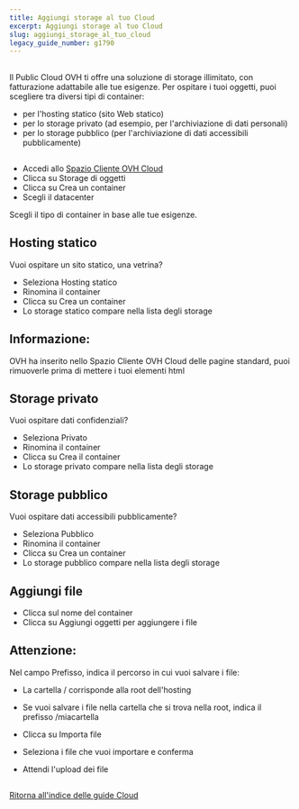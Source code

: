 ```yaml
---
title: Aggiungi storage al tuo Cloud
excerpt: Aggiungi storage al tuo Cloud
slug: aggiungi_storage_al_tuo_cloud
legacy_guide_number: g1790
---
```



## 
Il Public Cloud OVH ti offre una soluzione di storage illimitato, con fatturazione adattabile alle tue esigenze.
Per ospitare i tuoi oggetti, puoi scegliere tra diversi tipi di container:

- per l'hosting statico (sito Web statico)
- per lo storage privato (ad esempio, per l'archiviazione di dati personali)
- per lo storage pubblico (per l'archiviazione di dati accessibili pubblicamente)




## 

- Accedi allo [Spazio Cliente OVH Cloud](https://www.ovh.com/manager/cloud)
- Clicca su Storage di oggetti
- Clicca su Crea un container
- Scegli il datacenter


Scegli il tipo di container in base alle tue esigenze.


## Hosting statico
Vuoi ospitare un sito statico, una vetrina?


- Seleziona Hosting statico
- Rinomina il container
- Clicca su Crea un container
- Lo storage statico compare nella lista degli storage



## Informazione:
OVH ha inserito nello Spazio Cliente OVH Cloud delle pagine standard, puoi rimuoverle prima di mettere i tuoi elementi html


## Storage privato
Vuoi ospitare dati confidenziali?


- Seleziona Privato
- Rinomina il container
- Clicca su Crea il container
- Lo storage privato compare nella lista degli storage




## Storage pubblico
Vuoi ospitare dati accessibili pubblicamente?


- Seleziona Pubblico
- Rinomina il container
- Clicca su Crea un container
- Lo storage pubblico compare nella lista degli storage




## Aggiungi file

- Clicca sul nome del container
- Clicca su Aggiungi oggetti per aggiungere i file



## Attenzione:
Nel campo Prefisso, indica il percorso in cui vuoi salvare i file:

- La cartella / corrisponde alla root dell'hosting
- Se vuoi salvare i file nella cartella che si trova nella root, indica il prefisso /miacartella



- Clicca su Importa file
- Seleziona i file che vuoi importare e conferma
- Attendi l'upload dei file




## 
[Ritorna all'indice delle guide Cloud]({legacy}1785)

